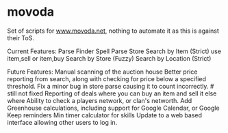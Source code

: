 # movoda
Set of scripts for www.movoda.net, nothing to automate it as this is against their ToS.

Current Features:
    Parse Finder Spell
    Parse Store
    Search by Item (Strict)
        use item,sell or item,buy 
    Search by Store (Fuzzy)
    Search by Location (Strict)

Future Features:
    Manual scanning of the auction house
    Better price reporting from search, along with checking for price below a specified threshold.
    Fix a minor bug in store parse causing it to count incorrectly. # still not fixed
    Reporting of deals where you can buy an item and sell it else where
    Ability to check a players network, or clan's networth.
    Add Greenhouse calculations, including support for Google Calendar, or Google Keep reminders
    Min timer calculator for skills
    Update to a web based interface allowing other users to log in.